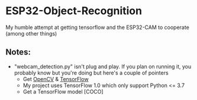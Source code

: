 # ESP32-Object-Recognition
My humble attempt at getting tensorflow and the ESP32-CAM to cooperate (among other things)

## Notes:
* "webcam_detection.py" isn't plug and play. If you plan on running it, you probably know but you're doing but here's a couple of pointers
  * Get [OpenCV](https://www.lfd.uci.edu/~gohlke/pythonlibs/) & [TensorFlow](https://github.com/tensorflow/models/blob/master/research/object_detection/g3doc/tf1_detection_zoo.md)
  * My project uses TensorFlow 1.0 which only support Python <= 3.7
  * Get a TensorFlow model [COCO]
